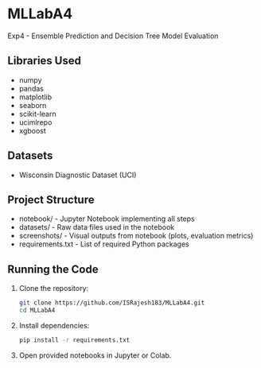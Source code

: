 # MLLabA4
Exp4 - Ensemble Prediction and Decision Tree Model Evaluation

## Libraries Used
- numpy
- pandas
- matplotlib
- seaborn
- scikit-learn
- ucimlrepo
- xgboost

## Datasets
- Wisconsin Diagnostic Dataset (UCI)

## Project Structure
- notebook/ - Jupyter Notebook implementing all steps
- datasets/ - Raw data files used in the notebook
- screenshots/ - Visual outputs from notebook (plots, evaluation metrics)
- requirements.txt - List of required Python packages

## Running the Code
1. Clone the repository:
    ```bash
    git clone https://github.com/ISRajesh183/MLLabA4.git
    cd MLLabA4
    ```
2. Install dependencies:
    ```bash
    pip install -r requirements.txt
    ```
3. Open provided notebooks in Jupyter or Colab.

